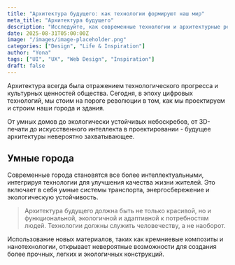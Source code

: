 ```yaml
---
title: "Архитектура будущего: как технологии формируют наш мир"
meta_title: "Архитектура будущего"
description: "Исследуйте, как современные технологии и архитектурные решения создают города и пространства будущего"
date: 2025-08-31T05:00:00Z
image: "/images/image-placeholder.png"
categories: ["Design", "Life & Inspiration"]
author: "Yona"
tags: ["UI", "UX", "Web Design", "Inspiration"]
draft: false
---
```


Архитектура всегда была отражением технологического прогресса и культурных ценностей общества. Сегодня, в эпоху цифровых технологий, мы стоим на пороге революции в том, как мы проектируем и строим наши города и здания.

От умных домов до экологически устойчивых небоскребов, от 3D-печати до искусственного интеллекта в проектировании - будущее архитектуры невероятно захватывающее.

## Умные города

Современные города становятся все более интеллектуальными, интегрируя технологии для улучшения качества жизни жителей. Это включает в себя умные системы транспорта, энергосбережение и экологическую устойчивость.

> Архитектура будущего должна быть не только красивой, но и функциональной, экологичной и адаптивной к потребностям людей. Технологии должны служить человечеству, а не наоборот.

Использование новых материалов, таких как кремниевые композиты и нанотехнологии, открывает невероятные возможности для создания более прочных, легких и экологичных конструкций.
